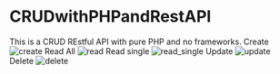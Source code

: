 # CRUDwithPHPandRestAPI
This is a CRUD REstful API with pure PHP and no frameworks.
Create
![create](https://user-images.githubusercontent.com/46696166/134845044-8b7cb6dc-e7a4-4d3c-90cb-9f5a785eeade.jpg)
Read All
![read](https://user-images.githubusercontent.com/46696166/134845094-c475e831-8b90-4aeb-aa38-e517b85f4f4e.jpg)
Read single
![read_single](https://user-images.githubusercontent.com/46696166/134845114-0211beed-576f-45b0-9253-2a1db0791474.jpg)
Update
![update](https://user-images.githubusercontent.com/46696166/134845135-2240ec6e-bb96-4c72-a1e8-9b6cc54acd47.jpg)
Delete
![delete](https://user-images.githubusercontent.com/46696166/134845158-2e0803ce-3c41-481a-9c2c-0cc35a97c205.jpg)
